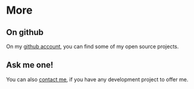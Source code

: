 More
====

On github
---------

On my [github account](https://github.com/jeremt), you can find some of my open source projects.

Ask me one!
-----------

You can also [contact me](#contact), if you have any development project to offer me.